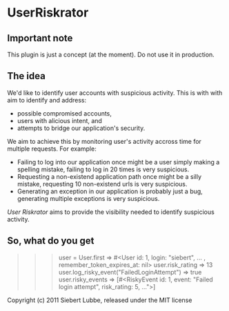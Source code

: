 UserRiskrator
=============

Important note
--------------

This plugin is just a concept (at the moment). Do not use it in production.


The idea
--------

We'd like to identify user accounts with suspicious activity. This is with with
aim to identify and address:
  - possible compromised accounts,
  - users with alicious intent, and
  - attempts to bridge our application's security.

We aim to achieve this by monitoring user's activity accross time for multiple
requests. For example:
  - Failing to log into our application once might be a user simply
making a spelling mistake, failing to log in 20 times is very suspicious.
  - Requesting a non-existend application path once might be a silly mistake,
requesting 10 non-existend urls is very suspicious.
  - Generating an exception in our application is probably just a bug, generating
multiple exceptions is very suspicious.

*User Riskrator* aims to provide the visibility needed to identify suspicious
activity.


So, what do you get
-------------------

>  >> user = User.first
>  => #<User id: 1, login: "siebert", ... , remember_token_expires_at: nil>
>  >> user.risk_rating
>  => 13
>  >> user.log_risky_event("FailedLoginAttempt")
>  => true
>  >> user.risky_events
>  => [#<RiskyEvent id: 1, event: "Failed login attempt", risk_rating: 5, ...">]



Copyright (c) 2011 Siebert Lubbe, released under the MIT license
